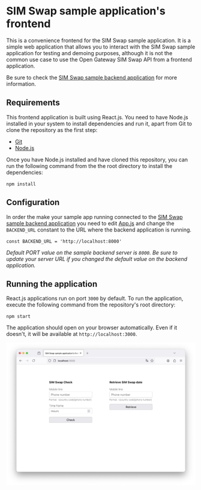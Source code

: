 # SIM Swap sample application's frontend

This is a convenience frontend for the SIM Swap sample application. It is a simple web application that allows you to interact with the SIM Swap sample application for testing and demoing purposes, although it is not the common use case to use the Open Gateway SIM Swap API from a frontend application.

Be sure to check the [SIM Swap sample backend application](https://github.com/Telefonica/opengateway-samples-simswap-backend) for more information.

## Requirements

This frontend application is built using React.js. You need to have Node.js installed in your system to install dependencies and run it, apart from Git to clone the repository as the first step:
- [Git](https://git-scm.com/downloads)
- [Node.js](https://nodejs.org/)

Once you have Node.js installed and have cloned this repository, you can run the following command from the the root directory to install the dependencies:

```Shell
npm install
```

## Configuration

In order the make your sample app running connected to the [SIM Swap sample backend application](https://github.com/Telefonica/opengateway-samples-simswap-backend) you need to edit [App.js](./src/App.js) and change the `BACKEND_URL` constant to the URL where the backend application is running.

```Node
const BACKEND_URL = 'http://localhost:8000'
```
*Default PORT value on the sample backend server is `8000`. Be sure to update your server URL if you changed the default value on the backend application.*

## Running the application

React.js applications run on port `3000` by default. To run the application, execute the following command from the repository's root directory:

```Shell
npm start
```

The application should open on your browser automatically. Even if it doesn't, it will be available at `http://localhost:3000`.

![Application screenshot](app.png)
